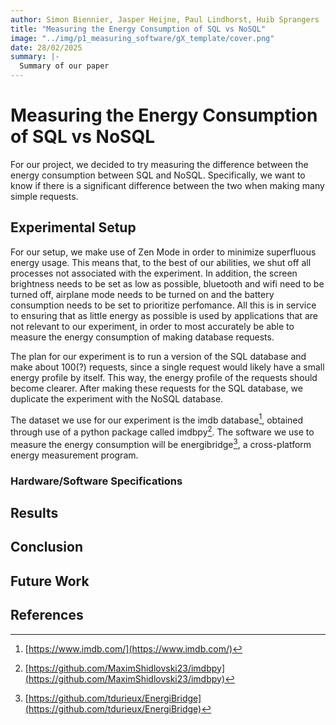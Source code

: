```yaml
---
author: Simon Biennier, Jasper Heijne, Paul Lindhorst, Huib Sprangers
title: "Measuring the Energy Consumption of SQL vs NoSQL"
image: "../img/p1_measuring_software/gX_template/cover.png"
date: 28/02/2025
summary: |-
  Summary of our paper
---
```


# Measuring the Energy Consumption of SQL vs NoSQL

For our project, we decided to try measuring the difference between the energy consumption between SQL and NoSQL. Specifically, we want to know if there is a significant difference between the two when making many simple requests.

## Experimental Setup

For our setup, we make use of Zen Mode in order to minimize superfluous energy usage. This means that, to the best of our abilities, we shut off all processes not associated with the experiment. In addition, the screen brightness needs to be set as low as possible, bluetooth and wifi need to be turned off, airplane mode needs to be turned on and the battery consumption needs to be set to prioritize perfomance. All this is in service to ensuring that as little energy as possible is used by applications that are not relevant to our experiment, in order to most accurately be able to measure the energy consumption of making database requests.

The plan for our experiment is to run a version of the SQL database and make about 100(?) requests, since a single request would likely have a small energy profile by itself. This way, the energy profile of the requests should become clearer. After making these requests for the SQL database, we duplicate the experiment with the NoSQL database.

The dataset we use for our experiment is the imdb database[^imdb], obtained through use of a python package called imdbpy[^dataset]. The software we use to measure the energy consumption will be energibridge[^energibridge], a cross-platform energy measurement program.

### Hardware/Software Specifications

## Results

## Conclusion

## Future Work

## References

[^imdb]: [https://www.imdb.com/](https://www.imdb.com/)

[^dataset]: [https://github.com/MaximShidlovski23/imdbpy](https://github.com/MaximShidlovski23/imdbpy)

[^energibridge]: [https://github.com/tdurieux/EnergiBridge](https://github.com/tdurieux/EnergiBridge)

